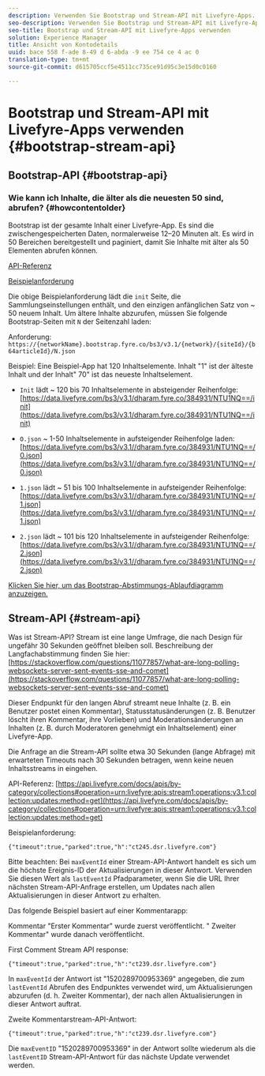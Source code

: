 ```yaml
---
description: Verwenden Sie Bootstrap und Stream-API mit Livefyre-Apps.
seo-description: Verwenden Sie Bootstrap und Stream-API mit Livefyre-Apps.
seo-title: Bootstrap und Stream-API mit Livefyre-Apps verwenden
solution: Experience Manager
title: Ansicht von Kontodetails
uuid: bace 558 f-ade 8-49 d 6-abda -9 ee 754 ce 4 ac 0
translation-type: tm+mt
source-git-commit: d615705ccf5e4511cc735ce91d95c3e15d0c0160

---
```



# Bootstrap und Stream-API mit Livefyre-Apps verwenden {#bootstrap-stream-api}

## Bootstrap-API {#bootstrap-api}

### Wie kann ich Inhalte, die älter als die neuesten 50 sind, abrufen? {#howcontentolder}

Bootstrap ist der gesamte Inhalt einer Livefyre-App. Es sind die zwischengespeicherten Daten, normalerweise 12–20 Minuten alt. Es wird in 50 Bereichen bereitgestellt und paginiert, damit Sie Inhalte mit älter als 50 Elementen abrufen können.

[API-Referenz](https://api.livefyre.com/docs/apis/by-category/collections#operation=urn:livefyre:apis:bootstrap:operations:bs3:v3.1:network:site:article:init:method=get)

[Beispielanforderung](https://data.livefyre.com/bs3/v3.1/dharam.fyre.co/384931/NTU1NQ==/init)

Die obige Beispielanforderung lädt die `init` Seite, die Sammlungseinstellungen enthält, und den einzigen anfänglichen Satz von ~ 50 neuem Inhalt. Um ältere Inhalte abzurufen, müssen Sie folgende Bootstrap-Seiten mit `N` der Seitenzahl laden:

Anforderung: `https://{networkName}.bootstrap.fyre.co/bs3/v3.1/{network}/{siteId}/{b64articleId}/N.json`

Beispiel: Eine Beispiel-App hat 120 Inhaltselemente. Inhalt &quot;1&quot; ist der älteste Inhalt und der Inhalt&quot; 70&quot; ist das neueste Inhaltselement.

* `Init` lädt ~ 120 bis 70 Inhaltselemente in absteigender Reihenfolge: [https://data.livefyre.com/bs3/v3.1/dharam.fyre.co/384931/NTU1NQ==/init](https://data.livefyre.com/bs3/v3.1/dharam.fyre.co/384931/NTU1NQ==/init)

* `O.json` ~ 1-50 Inhaltselemente in aufsteigender Reihenfolge laden: [https://data.livefyre.com/bs3/v3.1//dharam.fyre.co/384931/NTU1NQ==/0.json](https://data.livefyre.com/bs3/v3.1//dharam.fyre.co/384931/NTU1NQ==/0.json)

* `1.json` lädt ~ 51 bis 100 Inhaltselemente in aufsteigender Reihenfolge: [https://data.livefyre.com/bs3/v3.1//dharam.fyre.co/384931/NTU1NQ==/1.json](https://data.livefyre.com/bs3/v3.1//dharam.fyre.co/384931/NTU1NQ==/1.json)

* `2.json` lädt ~ 101 bis 120 Inhaltselemente in aufsteigender Reihenfolge:[https://data.livefyre.com/bs3/v3.1//dharam.fyre.co/384931/NTU1NQ==/2.json](https://data.livefyre.com/bs3/v3.1//dharam.fyre.co/384931/NTU1NQ==/2.json)

[Klicken Sie hier, um das Bootstrap-Abstimmungs-Ablaufdiagramm anzuzeigen.](https://marketing-resource-help.s3.amazonaws.com/resources/help/en_US/livefyre/bootstrap-poll-flowchart.pdf)

## Stream-API {#stream-api}

Was ist Stream-API?
Stream ist eine lange Umfrage, die nach Design für ungefähr 30 Sekunden geöffnet bleiben soll. Beschreibung der Langfachabstimmung finden Sie hier: [https://stackoverflow.com/questions/11077857/what-are-long-polling-websockets-server-sent-events-sse-and-comet](https://stackoverflow.com/questions/11077857/what-are-long-polling-websockets-server-sent-events-sse-and-comet)

Dieser Endpunkt für den langen Abruf streamt neue Inhalte (z. B. ein Benutzer postet einen Kommentar), Statusstatusänderungen (z. B. Benutzer löscht ihren Kommentar, ihre Vorlieben) und Moderationsänderungen an Inhalten (z. B. durch Moderatoren genehmigt ein Inhaltselement) einer Livefyre-App.

Die Anfrage an die Stream-API sollte etwa 30 Sekunden (lange Abfrage) mit erwarteten Timeouts nach 30 Sekunden betragen, wenn keine neuen Inhaltsstreams in eingehen.

API-Referenz: [https://api.livefyre.com/docs/apis/by-category/collections#operation=urn:livefyre:apis:stream1:operations:v3.1:collection:updates:method=get](https://api.livefyre.com/docs/apis/by-category/collections#operation=urn:livefyre:apis:stream1:operations:v3.1:collection:updates:method=get)

Beispielanforderung:

`{"timeout":true,"parked":true,"h":"ct245.dsr.livefyre.com"}`

Bitte beachten: Bei `maxEventId` einer Stream-API-Antwort handelt es sich um die höchste Ereignis-ID der Aktualisierungen in dieser Antwort. Verwenden Sie diesen Wert als `lastEventId` Pfadparameter, wenn Sie die URL Ihrer nächsten Stream-API-Anfrage erstellen, um Updates nach allen Aktualisierungen in dieser Antwort zu erhalten.

Das folgende Beispiel basiert auf einer Kommentarapp:

Kommentar &quot;Erster Kommentar&quot; wurde zuerst veröffentlicht. &quot; Zweiter Kommentar&quot; wurde danach veröffentlicht.

First Comment Stream API response:

`{"timeout":true,"parked":true,"h":"ct239.dsr.livefyre.com"}`

In `maxEventId` der Antwort ist &quot;1520289700953369&quot; angegeben, die zum `lastEventId` Abrufen des Endpunktes verwendet wird, um Aktualisierungen abzurufen (d. h. Zweiter Kommentar), der nach allen Aktualisierungen in dieser Antwort auftrat.

Zweite Kommentarstream-API-Antwort:

`{"timeout":true,"parked":true,"h":"ct239.dsr.livefyre.com"}`

Die `maxEventID` &quot;1520289700953369&quot; in der Antwort sollte wiederum als die `lastEventID` Stream-API-Antwort für das nächste Update verwendet werden.